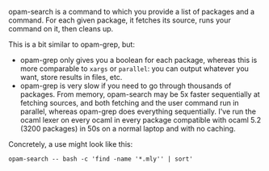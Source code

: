 opam-search is a command to which you provide a list of packages and a command.  For
each given package, it fetches its source, runs your command on it, then cleans up.

This is a bit similar to opam-grep, but:

- opam-grep only gives you a boolean for each package, whereas this is more comparable
  to `xargs` or `parallel`: you can output whatever you want, store results in files,
  etc.
- opam-grep is very slow if you need to go through thousands of packages. From memory,
  opam-search may be 5x faster sequentially at fetching sources, and both fetching and
  the user command run in parallel, whereas opam-grep does everything sequentially.
  I've run the ocaml lexer on every ocaml in every package compatible with ocaml 5.2
  (3200 packages) in 50s on a normal laptop and with no caching.

Concretely, a use might look like this:

```
opam-search -- bash -c 'find -name '*.mly'' | sort'
```
